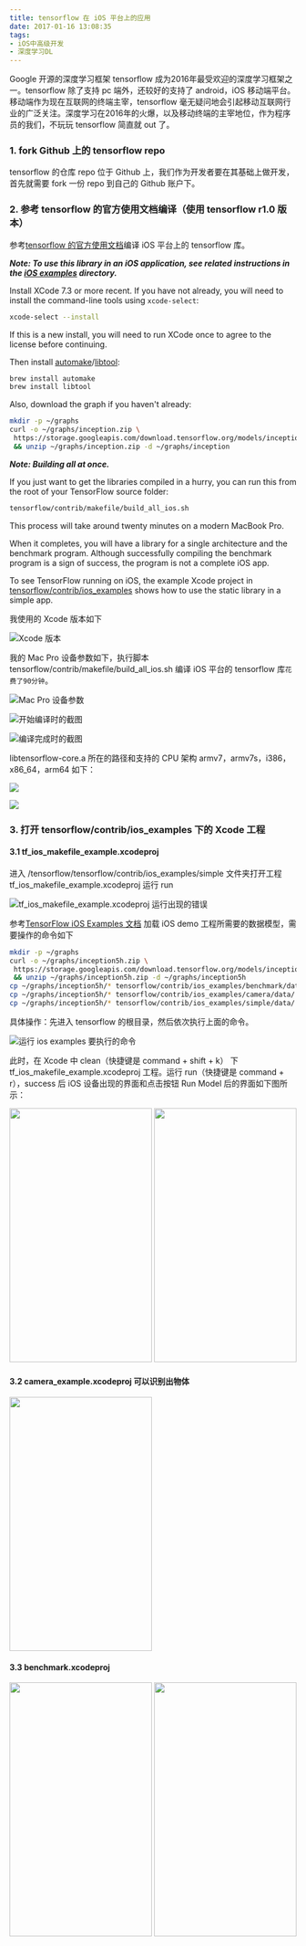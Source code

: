 ```yaml
---
title: tensorflow 在 iOS 平台上的应用
date: 2017-01-16 13:08:35
tags:
- iOS中高级开发
- 深度学习DL
---
```


Google 开源的深度学习框架 tensorflow 成为2016年最受欢迎的深度学习框架之一。tensorflow 除了支持 pc 端外，还较好的支持了 android，iOS 移动端平台。移动端作为现在互联网的终端主宰，tensorflow 毫无疑问地会引起移动互联网行业的广泛关注。深度学习在2016年的火爆，以及移动终端的主宰地位，作为程序员的我们，不玩玩 tensorflow  简直就 out 了。

### 1. fork Github 上的 tensorflow repo
tensorflow 的仓库 repo 位于 Github 上，我们作为开发者要在其基础上做开发，首先就需要 fork 一份 repo 到自己的 Github 账户下。

### 2. 参考 tensorflow 的官方使用文档编译（使用 tensorflow r1.0 版本）
参考[tensorflow 的官方使用文档](https://github.com/tensorflow/tensorflow/blob/master/tensorflow/contrib/makefile/README.md)编译 iOS 平台上的 tensorflow 库。

<!-- more -->

**_Note: To use this library in an iOS application, see related instructions in
the [iOS examples](../ios_examples/) directory._**

Install XCode 7.3 or more recent. If you have not already, you will need to
install the command-line tools using `xcode-select`:

```bash
xcode-select --install
```

If this is a new install, you will need to run XCode once to agree to the
license before continuing.

Then install [automake](https://en.wikipedia.org/wiki/Automake)/[libtool](https://en.wikipedia.org/wiki/GNU_Libtool):

```bash
brew install automake
brew install libtool
```

Also, download the graph if you haven't already:

```bash
mkdir -p ~/graphs
curl -o ~/graphs/inception.zip \
 https://storage.googleapis.com/download.tensorflow.org/models/inception5h.zip \
 && unzip ~/graphs/inception.zip -d ~/graphs/inception
```

**_Note: Building all at once._**

If you just want to get the libraries compiled in a hurry, you can run this
from the root of your TensorFlow source folder:

```bash
tensorflow/contrib/makefile/build_all_ios.sh
```

This process will take around twenty minutes on a modern MacBook Pro.

When it completes, you will have a library for a single architecture and the
benchmark program. Although successfully compiling the benchmark program is a
sign of success, the program is not a complete iOS app.

To see TensorFlow running on iOS, the example Xcode project in
[tensorflow/contrib/ios_examples](../ios_examples) shows how to use the static
library in a simple app.

我使用的 Xcode 版本如下

![Xcode 版本](http://images2015.cnblogs.com/blog/719115/201701/719115-20170116142514333-1602060782.png)

我的 Mac Pro 设备参数如下，执行脚本 tensorflow/contrib/makefile/build_all_ios.sh 编译 iOS 平台的 tensorflow 库`花费了90分钟`。

![Mac Pro 设备参数](http://images2015.cnblogs.com/blog/719115/201701/719115-20170116134659802-716920306.png)

![开始编译时的截图](http://images2015.cnblogs.com/blog/719115/201701/719115-20170116135708880-1402615710.png)

![编译完成时的截图](http://images2015.cnblogs.com/blog/719115/201701/719115-20170116140108661-2089552430.png)

libtensorflow-core.a 所在的路径和支持的 CPU 架构 armv7，armv7s，i386，x86_64，arm64 如下：

![](http://images2015.cnblogs.com/blog/719115/201701/719115-20170116181935786-829505024.png)

![](http://images2015.cnblogs.com/blog/719115/201701/719115-20170116181959052-862893730.png)

### 3. 打开 tensorflow/contrib/ios_examples 下的 Xcode 工程
#### 3.1 tf_ios_makefile_example.xcodeproj
进入 /tensorflow/tensorflow/contrib/ios_examples/simple 文件夹打开工程 tf_ios_makefile_example.xcodeproj 运行 run

![tf_ios_makefile_example.xcodeproj 运行出现的错误](http://images2015.cnblogs.com/blog/719115/201701/719115-20170116143445255-1618884987.png)

参考[TensorFlow iOS Examples 文档](https://github.com/tensorflow/tensorflow/blob/master/tensorflow/contrib/ios_examples/README.md) 加载 iOS demo 工程所需要的数据模型，需要操作的命令如下

```bash
mkdir -p ~/graphs
curl -o ~/graphs/inception5h.zip \
 https://storage.googleapis.com/download.tensorflow.org/models/inception5h.zip \
 && unzip ~/graphs/inception5h.zip -d ~/graphs/inception5h
cp ~/graphs/inception5h/* tensorflow/contrib/ios_examples/benchmark/data/
cp ~/graphs/inception5h/* tensorflow/contrib/ios_examples/camera/data/
cp ~/graphs/inception5h/* tensorflow/contrib/ios_examples/simple/data/
```

具体操作：先进入 tensorflow 的根目录，然后依次执行上面的命令。

![运行 ios examples 要执行的命令](http://images2015.cnblogs.com/blog/719115/201701/719115-20170116150401130-1501991403.png)

此时，在 Xcode 中 clean（快捷键是 command + shift + k） 下 tf_ios_makefile_example.xcodeproj 工程。运行 run（快捷键是 command + r），success 后 iOS 设备出现的界面和点击按钮 Run Model 后的界面如下图所示：

<img src="http://images2015.cnblogs.com/blog/719115/201701/719115-20170116150927114-514982468.png" width="250" height="445" />

<img src="http://images2015.cnblogs.com/blog/719115/201701/719115-20170116152640786-773711415.png" width="250" height="445" />

#### 3.2 camera_example.xcodeproj 可以识别出物体

<img src="http://images2015.cnblogs.com/blog/719115/201701/719115-20170116161341255-1424145846.png" width="250" height="445" />

#### 3.3 benchmark.xcodeproj

<img src="http://images2015.cnblogs.com/blog/719115/201701/719115-20170116161942833-341355774.png" width="250" height="445" />

<img src="http://images2015.cnblogs.com/blog/719115/201701/719115-20170116161955317-1079763651.png" width="250" height="445" />

